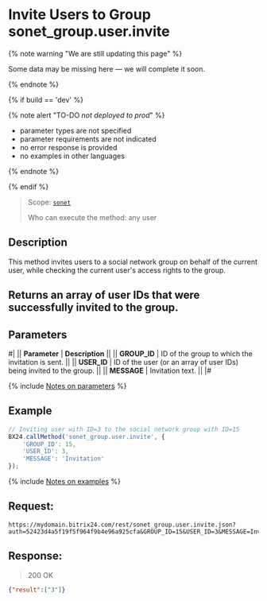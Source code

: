 # Invite Users to Group sonet_group.user.invite

{% note warning "We are still updating this page" %}

Some data may be missing here — we will complete it soon.

{% endnote %}

{% if build == 'dev' %}

{% note alert "TO-DO _not deployed to prod_" %}

- parameter types are not specified
- parameter requirements are not indicated
- no error response is provided
- no examples in other languages

{% endnote %}

{% endif %}

> Scope: [`sonet`](../../scopes/permissions.md)
>
> Who can execute the method: any user

## Description

This method invites users to a social network group on behalf of the current user, while checking the current user's access rights to the group.

## Returns an array of user IDs that were successfully invited to the group.

## Parameters

#|
|| **Parameter** | **Description** ||
|| **GROUP_ID** | ID of the group to which the invitation is sent. ||
|| **USER_ID** | ID of the user (or an array of user IDs) being invited to the group. ||
|| **MESSAGE** | Invitation text. ||
|#

{% include [Notes on parameters](../../../_includes/required.md) %}

## Example

```js
// Inviting user with ID=3 to the social network group with ID=15
BX24.callMethod('sonet_group.user.invite', {
    'GROUP_ID': 15,
    'USER_ID': 3,
    'MESSAGE': 'Invitation'
});
```
{% include [Notes on examples](../../../_includes/examples.md) %}


## Request:

```
https://mydomain.bitrix24.com/rest/sonet_group.user.invite.json?auth=52423d4a5f19f5f964f9b4e96a925cfa&GROUP_ID=15&USER_ID=3&MESSAGE=Invitation
```

## Response:

>200 OK

```json
{"result":["3"]}
```